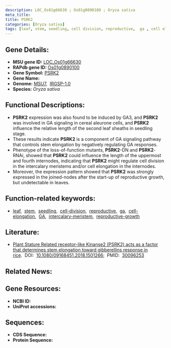 ```yaml
---
description: LOC_Os01g66630 ; Os01g0890100 ; Oryza sativa
meta_title:
title: PSRK2
categories: [Oryza sativa]
tags: [leaf, stem, seedling, cell division, reproductive,  ga , cell elongation, GA, intercalary meristem, reproductive growth]
---
```


## Gene Details:
- **MSU gene ID:** [LOC_Os01g66630](http://rice.uga.edu/cgi-bin/ORF_infopage.cgi?orf=LOC_Os01g66630)  
- **RAPdb gene ID:** [Os01g0890100](https://rapdb.dna.affrc.go.jp/locus/?name=Os01g0890100)  
- **Gene Symbol:** <u>PSRK2</u>
- **Gene Name:**
- **Genome:**  [MSU7](http://rice.uga.edu/),&nbsp;&nbsp;[IRGSP-1.0](https://rapdb.dna.affrc.go.jp/download/irgsp1.html)
- **Species:** *Oryza sativa*

## Functional Descriptions:
   - **PSRK2** expression was also found to be induced by GA3, and **PSRK2** was involved in GA signaling in cereal aleurone cells, and **PSRK2** influence the relative length of the second leaf sheaths in seedling stage.
   - These results indicate **PSRK2** is a component of GA signaling pathway that controls stem elongation by negatively regulating GA responses.
   - Phenotype of the loss-of-function mutants, **PSRK2**-DN and **PSRK2**-RNAi, showed that **PSRK2** could influence the length of the uppermost and fourth internodes, indicating that **PSRK2** might regulate cell division in the intercalary meristems and/or cell elongation in the internodes.
   - Moreover, the expression pattern showed that **PSRK2** was strongly expressed in the joined-nodes after the start-up of reproductive growth, but undetectable in leaves.

## Function-related keywords:
   - [leaf](/tags/leaf/),&nbsp;&nbsp;[stem](/tags/stem/),&nbsp;&nbsp;[seedling](/tags/seedling/),&nbsp;&nbsp;[cell-division](/tags/cell-division/),&nbsp;&nbsp;[reproductive](/tags/reproductive/),&nbsp;&nbsp;[ga](/tags/ga/),&nbsp;&nbsp;[cell-elongation](/tags/cell-elongation/),&nbsp;&nbsp;[GA](/tags/GA/),&nbsp;&nbsp;[intercalary-meristem](/tags/intercalary-meristem/),&nbsp;&nbsp;[reproductive-growth](/tags/reproductive-growth/)

## Literature:
   - [Plant Stature Related receptor-like Kinanse2 (PSRK2) acts as a factor that determines stem elongation toward gibberellins response in rice](https://www.doi.org/10.1080/09168451.2018.1501266).&nbsp;&nbsp;DOI:&nbsp;&nbsp;[10.1080/09168451.2018.1501266](https://www.doi.org/10.1080/09168451.2018.1501266);&nbsp;&nbsp;PMID:&nbsp;&nbsp;[30096253](https://pubmed.ncbi.nlm.nih.gov/30096253/)

## Related News:

## Gene Resources:
- **NCBI ID:**  []()
- **UniProt accessions:** [](https://www.uniprot.org/uniprotkb//entry)

## Sequences:
- **CDS Sequence:**
- **Protein Sequence:**
